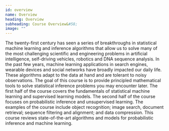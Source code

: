 ```yaml
---
id: overview
name: Overview
heading: Overview
subheading: Course Overview&#58;
image: ""
---
```


The twenty-first century has seen a series of breakthroughs in statistical machine learning and inference algorithms that allow us to solve many of the most challenging scientific and engineering problems in artificial intelligence, self-driving vehicles, robotics and DNA sequence analysis. In the past few years, machine learning applications in search engines, wearable devices and social networks have broadly impacted our daily life. These algorithms adapt to the data at hand and are tolerant to noisy observations. The goal of this course is to provide principled mathematical tools to solve statistical inference problems you may encounter later. The first half of the course covers the fundamentals of statistical machine learning and supervised learning models. The second half of the course focuses on probabilistic inference and unsupervised learning. The examples of the course include object recognition; image search, document retrieval; sequence filtering and alignment; and data compression. This course reviews state-of-the-art algorithms and models for probabilistic inference and machine learning.
